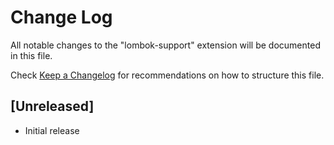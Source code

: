# Change Log
All notable changes to the "lombok-support" extension will be documented in this file.

Check [Keep a Changelog](http://keepachangelog.com/) for recommendations on how to structure this file.

## [Unreleased]
- Initial release